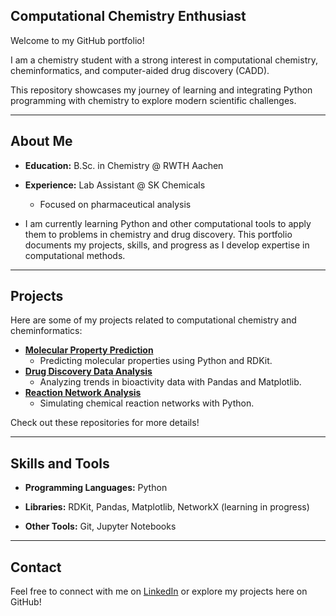 ## Computational Chemistry Enthusiast

Welcome to my GitHub portfolio! 

I am a chemistry student with a strong interest in computational chemistry, cheminformatics, and computer-aided drug discovery (CADD). 

This repository showcases my journey of learning and integrating Python programming with chemistry to explore modern scientific challenges.

---

## About Me
- **Education:** B.Sc. in Chemistry @ RWTH Aachen 

- **Experience:** Lab Assistant @ SK Chemicals  
  - Focused on pharmaceutical analysis

- I am currently learning Python and other computational tools to apply them to problems in chemistry and drug discovery. This portfolio documents my projects, skills, and progress as I develop expertise in computational methods.

---

## Projects
Here are some of my projects related to computational chemistry and cheminformatics:

- [**Molecular Property Prediction**](link-to-repo)
  - Predicting molecular properties using Python and RDKit.
- [**Drug Discovery Data Analysis**](link-to-repo)
  - Analyzing trends in bioactivity data with Pandas and Matplotlib.
- [**Reaction Network Analysis**](link-to-repo)
  - Simulating chemical reaction networks with Python.

Check out these repositories for more details!

---

## Skills and Tools
- **Programming Languages:** Python
      
- **Libraries:** RDKit, Pandas, Matplotlib, NetworkX (learning in progress)
      
- **Other Tools:** Git, Jupyter Notebooks  

---

## Contact
Feel free to connect with me on [LinkedIn](https://www.linkedin.com/in/chae-hyun-park-45665b232/) or explore my projects here on GitHub!
